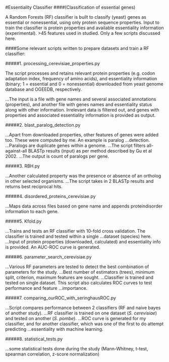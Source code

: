 #Essentiality Classifier
####(Classification of essential genes)

A Random Forests (RF) classifier is built to classify (yeast) genes as essential or nonessential, using only protein sequence properties. 
Input to train the classifier is protein properties and available essentiality information (experimental). >45 features used in studied. Only a 
few scripts discussed here.

####Some relevant scripts written to prepare datasets and train a RF classifier:

#####1. processing_cerevisiae_properties.py

   The script processes and retains relevant protein properties (e.g. codon adaptation index, frequency of amino acids), 
   and essentiality information (binary; 1 = essential and 0 = nonessential) downloaded from yeast genome database and
   OGEEDB, respectively. 

...The input is a file with gene names and several associated annotations (properties), and another file with genes names and essentiality status along with other information. Irrelevant data is filtered out, and genes with properties and associated essentiality information is provided as output.


#####2. blast_paralog_detection.py

...Apart from downloaded properties, other features of genes were added too. These were computed by me. An example is paralog ...detection.
...Paralogs are duplicate genes within a genome. 
...The script filters all-against-all BLASTp results (input) as per method described by Gu et al 2002.
...The output is count of paralogs per gene.


#####3. RBH.py

...Another calculated property was the presence or absence of an ortholog in other selected organisms.
...The script takes in 2 BLASTp results and returns best reciprocal hits.


#####4. disordered_proteins_cerevisiae.py

...Maps data across files based on gene name and appends proteindisorder information to each gene.


#####5. Kfold.py

...Trains and tests an RF classifier with 10-fold cross validation. The classifier is trained and tested within a single ...dataset (species) here.
...Input of protein properties (downloaded, calculated) and essentiality info is provided. An AUC-ROC curve is generated.


#####6. parameter_search_cerevisiae.py

...Various RF parameters are tested to detect the best combination of parameters for the study. 
...Best number of estimators (trees), minimum split, criterion, maximum features are sought.
...Classifier is trained and tested on single dataset. This script also calculates ROC curves to test performance and feature ...importance.


#####7. comparing_ourROC_with_seringhausROC.py

...Script compares performance between 2 classifiers (RF and naive bayes of another study). 
...RF classifier is trained on one dataset (*S. cerevisiae*) and tested on another (*S. pombe*).
...ROC curve is generated for my classifier, and for another classifier, which was one of the first to do attempt predicting ...essentiality with machine learning.


#####8. statistical_tests.py

...some statistical tests done during the study (Mann-Whitney, t-test, spearman correlation, z-score normalization)
